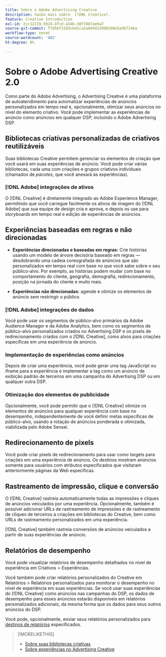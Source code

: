 ```yaml
---
title: Sobre o Adobe Advertising Creative
description: Saiba mais sobre  [!DNL Creative].
feature: Creative Introduction
exl-id: 2cc12119-5924-4fcd-a54b-30f7887ae6a7
source-git-commit: f7d5bf3193cb41ca2a0d4415998209e5a9b724ba
workflow-type: tm+mt
source-wordcount: '482'
ht-degree: 0%

---
```


# Sobre o Adobe Advertising Creative 2.0

<!-- verify all and rewrite to include new stuff -->

Como parte do Adobe Advertising, o Advertising Creative é uma plataforma de autoatendimento para automatizar experiências de anúncios personalizados em tempo real e, opcionalmente, otimizar seus anúncios no nível do elemento criativo.<!-- Verify --> Você pode implementar as experiências de anúncio como anúncios em qualquer DSP, incluindo o Adobe Advertising DSP.

## Bibliotecas criativas personalizadas de criativos reutilizáveis

Suas bibliotecas Creative permitem gerenciar os elementos de criação que você usará em suas experiências de anúncio. Você pode criar várias bibliotecas, cada uma com criações e grupos criativos individuais (chamados de *pacotes*, que você anexará às experiências).

### [!DNL Adobe] integrações de ativos

O [!DNL Creative] é diretamente integrado ao Adobe Experience Manager, permitindo que você carregue facilmente os ativos de imagem do [!DNL Adobe] que sua equipe de design cria e aprova, e depois os use para storyboards em tempo real e edição de experiências de anúncios.

## Experiências baseadas em regras e não direcionadas

* **Experiências direcionadas e baseadas em regras:** Crie histórias usando um modelo de árvore decisória baseado em regras — desdobrando uma cadeia coreografada de anúncios que são personalizados em tempo real com base no que você sabe sobre o seu público-alvo. Por exemplo, as histórias podem mudar com base no comportamento do cliente, geografia, demografia, redirecionamento, posição na jornada do cliente e muito mais.

* **Experiências não direcionadas:** agende e otimize os elementos de anúncio sem restringir o público.

### [!DNL Adobe] integrações de dados

Você pode usar os segmentos de público-alvo primários da Adobe Audience Manager e da Adobe Analytics, bem como os segmentos de público-alvo personalizados criados no Advertising DSP e os pixels de redirecionamento criados com o [!DNL Creative], como alvos para criações específicas em uma experiência de anúncio. <!-- Advertiser should be able to target all segments that are available in DSP for targeting -->

### Implementação de experiências como anúncios

Depois de criar uma experiência, você pode gerar uma tag JavaScript ou iframe para a experiência e implementar a tag como um anúncio de exibição padrão de terceiros em uma campanha do Advertising DSP ou em qualquer outra DSP.<!-- Will add video and other ad formats; not sure if they'll be available for both standard and dynamic ads. -->

### Otimização dos elementos de publicidade

Opcionalmente, você pode permitir que o [!DNL Creative] otimize os elementos de anúncios para qualquer experiência com base no desempenho, independentemente de você definir metas específicas de público-alvo, usando a rotação de anúncios ponderada e otimizada, viabilizada pelo Adobe Sensei.

<!--
[!DNL Creative] serves first-party ads and triggers third-party ads for the experience based on the specified targeting (when applicable), scheduling, ad rotation, and optimization goal options 
-->

## Redirecionamento de pixels

Você pode criar pixels de redirecionamento para usar como targets para criações em uma experiência de anúncio. Os destinos mostram anúncios somente para usuários com atributos especificados que visitaram anteriormente páginas da Web específicas.

## Rastreamento de impressão, clique e conversão

O [!DNL Creative] rastreia automaticamente todas as impressões e cliques de anúncios veiculados por uma experiência. Opcionalmente, também é possível adicionar URLs de rastreamento de impressões e de rastreamento de cliques de terceiros a criações em bibliotecas do Creative, bem como URLs de rastreamento personalizados em uma experiência.

[!DNL Creative] também rastreia conversões de anúncios veiculados a partir de suas experiências de anúncio.<!-- Verify wording; anything important to add here? We do track them for all users, right? Or is it optional?  -->

<!--
 [Don't need to mention] When an ad is served, the DSP that buys the ad first tracks the impression, and then passes the impression information to [!DNL Creative]. [!DNL Creative] first tracks a click on an ad, and it then passes the click information
to the DSP.
-->

## Relatórios de desempenho

Você pode visualizar relatórios de desempenho detalhados no nível de experiência em Criativos > Experiências.

Você também pode criar relatórios personalizados do Creative em Relatórios > Relatórios personalizados para monitorar o desempenho no nível de experiência em suas experiências. Se você usar suas experiências do [!DNL Creative] como anúncios nas campanhas do DSP, os dados de desempenho para esses anúncios estarão disponíveis em relatórios personalizados adicionais, da mesma forma que os dados para seus outros anúncios do DSP. <!-- Verify that [!DNL Creative] users have access to ALL other reports. -->

Você pode, opcionalmente, enviar seus relatórios personalizados para [destinos de relatórios](/help/dsp/reports/report-destinations/report-destination-about.md) especificados.

<!--
>* [Overview of implementing Adobe Advertising Creative](/help/creative/introduction/implementation-overview.md)
>* [How the user interface is organized](/help/creative/introduction/ui.md)
-->

>[!MORELIKETHIS]
>
>* [Sobre suas bibliotecas criativas](/help/creative/creative-libraries/creative-libraries-about.md)
>* [Sobre experiências no Advertising Creative](/help/creative/experiences/experience-about.md)
